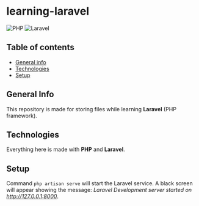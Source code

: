 # learning-laravel

![PHP](https://img.shields.io/badge/PHP-7.2.24-blue)
![Laravel](https://img.shields.io/badge/Framework-Laravel-blue)

## Table of contents
* [General info](#general-info)
* [Technologies](#technologies)
* [Setup](#setup)

## General Info

This repository is made for storing files while learning **Laravel** (PHP framework).

## Technologies

Everything here is made with **PHP** and **Laravel**.

## Setup

Command `php artisan serve` will start the Laravel service. A black screen will appear showing the message: _Laravel Development server started on http://127.0.0.1:8000_.
